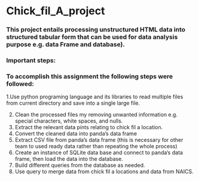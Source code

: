 # Chick_fil_A_project

### This project entails processing unstructured HTML data into structured tabular form that can be used for data analysis purpose e.g. data Frame and database). 
### Important steps: 
### To accomplish this assignment the following steps were followed: 
1.Use python programing language and its libraries to read multiple files from current directory and save into a single large file.

2. Clean the processed files my removing unwanted information e.g. special characters, white spaces, and nulls. 
3. Extract the relevant data pints relating to chick fil a location. 
4. Convert the cleaned data into panda’s data frame
5. Extract CSV file from panda’s data frame (this is necessary for other team to used ready data rather than repeating the whole process) 
6. Create an instance of SQLite data base and connect to panda’s data frame, then load the data into the database. 
7. Build different queries from the database as needed. 
8. Use query to merge data from chick fil a locations and data from NAICS.
